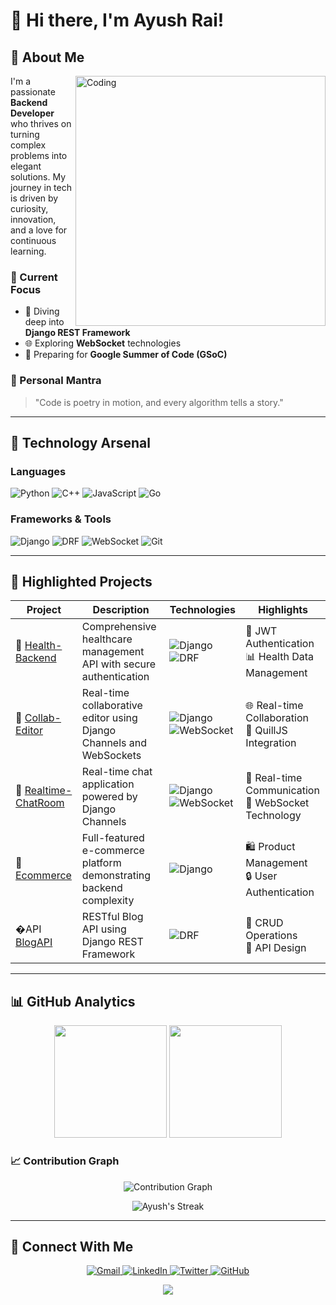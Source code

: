 # 🌟 Hi there, I'm Ayush Rai! &nbsp; 

## 💫 About Me

<img align="right" alt="Coding" width="400" src="https://cdn.dribbble.com/users/1162077/screenshots/3848914/programmer.gif">

I'm a passionate **Backend Developer** who thrives on turning complex problems into elegant solutions. My journey in tech is driven by curiosity, innovation, and a love for continuous learning.

### 🔬 Current Focus
- 🚀 Diving deep into **Django REST Framework**
- 🌐 Exploring **WebSocket** technologies
- 🎯 Preparing for **Google Summer of Code (GSoC)**

### 🌈 Personal Mantra
> "Code is poetry in motion, and every algorithm tells a story." 

---

## 🧰 Technology Arsenal

### Languages
![Python](https://img.shields.io/badge/-Python-3776AB?style=for-the-badge&logo=python&logoColor=white)
![C++](https://img.shields.io/badge/-C++-00599C?style=for-the-badge&logo=c%2B%2B&logoColor=white)
![JavaScript](https://img.shields.io/badge/-JavaScript-F7DF1E?style=for-the-badge&logo=javascript&logoColor=black)
![Go](https://img.shields.io/badge/-Go-00ADD8?style=for-the-badge&logo=go&logoColor=white)

### Frameworks & Tools
![Django](https://img.shields.io/badge/-Django-092E20?style=for-the-badge&logo=django&logoColor=white)
![DRF](https://img.shields.io/badge/-Django%20REST%20Framework-ff1709?style=for-the-badge&logoColor=white)
![WebSocket](https://img.shields.io/badge/-WebSocket-4B32C3?style=for-the-badge)
![Git](https://img.shields.io/badge/-Git-F05032?style=for-the-badge&logo=git&logoColor=white)

---

## 🚀 Highlighted Projects

| Project | Description | Technologies | Highlights |
|---------|-------------|--------------|------------|
| 🏥 [Health-Backend](https://github.com/ayush-github123/Health-Backend) | Comprehensive healthcare management API with secure authentication | ![Django](https://img.shields.io/badge/-Django-092E20?style=flat-square&logo=django&logoColor=white) ![DRF](https://img.shields.io/badge/-Django%20REST%20Framework-ff1709?style=flat-square) | 🔐 JWT Authentication <br> 📊 Health Data Management |
| 📝 [Collab-Editor](https://github.com/ayush-github123/Collab_editor) | Real-time collaborative editor using Django Channels and WebSockets | ![Django](https://img.shields.io/badge/-Django-092E20?style=flat-square&logo=django&logoColor=white) ![WebSocket](https://img.shields.io/badge/-WebSocket-4B32C3?style=flat-square) | 🌐 Real-time Collaboration <br> 📝 QuillJS Integration |
| 💬 [Realtime-ChatRoom](https://github.com/ayush-github123/realtime-chat-app.git) | Real-time chat application powered by Django Channels | ![Django](https://img.shields.io/badge/-Django-092E20?style=flat-square&logo=django&logoColor=white) ![WebSocket](https://img.shields.io/badge/-WebSocket-4B32C3?style=flat-square) | 🔄 Real-time Communication <br> 📡 WebSocket Technology |
| 🛒 [Ecommerce](https://github.com/ayush-github123/Ecommerce) | Full-featured e-commerce platform demonstrating backend complexity | ![Django](https://img.shields.io/badge/-Django-092E20?style=flat-square&logo=django&logoColor=white) | 🛍️ Product Management <br> 🔒 User Authentication |
| �API [BlogAPI](https://github.com/ayush-github123/blog-api) | RESTful Blog API using Django REST Framework | ![DRF](https://img.shields.io/badge/-Django%20REST%20Framework-ff1709?style=flat-square) | 📖 CRUD Operations <br> 🔐 API Design |

---

## 📊 GitHub Analytics

<p align="center">
  <img height="180em" src="https://github-readme-stats.vercel.app/api?username=ayush-github123&show_icons=true&theme=radical&include_all_commits=true&count_private=true"/>
  <img height="180em" src="https://github-readme-stats.vercel.app/api/top-langs/?username=ayush-github123&layout=compact&theme=radical"/>
</p>

### 📈 Contribution Graph
<p align="center">
  <img src="https://github-readme-activity-graph.vercel.app/graph?username=ayush-github123&theme=react-dark" alt="Contribution Graph"/>
</p>

<p align="center">
  <img src="https://github-readme-streak-stats.herokuapp.com/?user=ayush-github123&theme=radical" alt="Ayush's Streak"/>
</p>

---
## 🤝 Connect With Me

<p align="center">
  <a href="mailto:ayushrai31593@gmail.com">
    <img src="https://img.shields.io/badge/Gmail-D14836?style=for-the-badge&logo=gmail&logoColor=white" alt="Gmail"/>
  </a>
  <a href="https://www.linkedin.com/in/ayush-rai-11a684295">
    <img src="https://img.shields.io/badge/LinkedIn-0077B5?style=for-the-badge&logo=linkedin&logoColor=white" alt="LinkedIn"/>
  </a>
  <a href="https://twitter.com/AyushRai31593">
    <img src="https://img.shields.io/badge/Twitter-1DA1F2?style=for-the-badge&logo=twitter&logoColor=white" alt="Twitter"/>
  </a>
  <a href="https://github.com/ayush-github123">
    <img src="https://img.shields.io/badge/GitHub-100000?style=for-the-badge&logo=github&logoColor=white" alt="GitHub"/>
  </a>
</p>


<p align="center">
  <img src="https://capsule-render.vercel.app/api?type=waving&color=gradient&height=80&section=footer"/>
</p>




